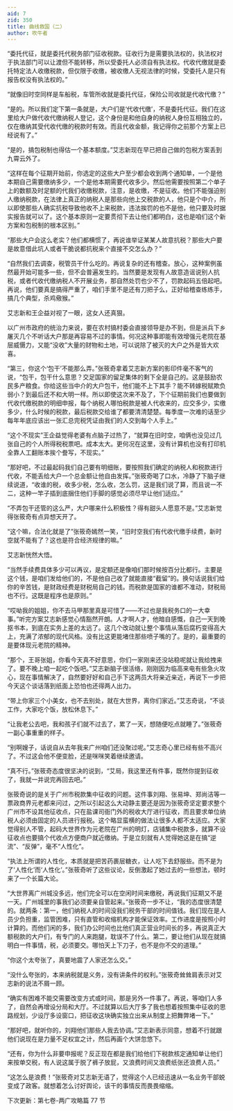 ```yaml
---
aid: 7
zid: 350
title: 曲线救国（二）
author: 吹牛者
---
```


“委托代征，就是委托代税务部门征收税款。征收行为是需要执法权的，执法权对于执法部门可以让渡但不能转移，所以受委托人必须自有执法权。代收代缴就是委托特定法人收缴税款，但仅限于收缴，被收缴人无视法律的时候，受委托人是只有报告权没有执法权的。”

“就像旧时空同样是车船税，车管所收就是委托代征，保险公司收就是代收代缴？”

“是的。所以我们定下第一条就是，大户们是‘代收代缴’，不是委托代征。我们在这里给大户做代收代缴纳税人登记，这个身份是和他自身的纳税人身份互相独立的，仅在缴纳其受代收代缴的税款时有效。而且代收金额，我记得你之前那个方案上已经说有了。”

“是的，搞包税制也得估一个基本额度。”艾志新现在早已把自己做的包税方案丢到九霄云外了。

“这样在每个征期开始前，你选定的这些大户至少都会收到两个通知单，一个是他本期自己需要缴纳多少，一个是他本期需要代收多少。然后他需要按照第二个单子上的数额及时足额的代我们收缴税款，注意，是收缴，不是征收。他们不能强迫别人缴纳税款，在法律上真正的纳税人是那些向他上交税款的人，他只是个中介，所以即使那些人确实抗税导致他收不上来税款，违法挨罚的也不是他，他只要及时据实报告就可以了。这个基本原则一定要贯彻下去让他们都明白，这也是咱们这个新方案和包税制的根本区别。”

“那些大户会这么老实？他们都横惯了，再说谁举证某某人故意抗税？那些大户要是故意借此坑人或者干脆说都抗税来个直接不交怎么办？”

“自然我们去调查，税管员干什么吃的。再说复杂的还有稽查。放心，这种案例虽然最开始可能多一些，但不会普遍发生的。当然要是发现有人故意造谣说别人抗税，或者代收代缴纳税人不开展业务，那自然处罚也少不了，罚款起码五倍起吧。再说，他们要真是搞得严重了，咱们手里不是还有刀把子么，正好给稽查练练手，搞几个典型，杀鸡儆猴。”

艾志新和王企益对视了一眼，这女人还真狠。

以广州市政府的统治力来说，要在农村搞村委会直接领导是办不到，但是派兵下乡屠灭几个不听话大户那是再容易不过的事情。何况这种事即能有效增强元老院在基层威慑力，又能“没收”大量的财物和土地，可以说除了被灭的大户之外是皆大欢喜。

“第三，你这个‘包干’不能那么弄。”张筱奇拿着艾志新方案的影印件毫不客气的说，“包干，包干什么意思？交足国家的留足集体的剩下全是自己的。这是鼓励农民多产粮食。你给这些当中介的大户包干，他们能不上下其手？能不转嫁税赋欺负弱小？到最后还不和大明一样。所以即使这次来不及了，下个征期前我们也要做到代收代缴税款的明细申报，每个纳税人哪怕税款是被人代收来的，应交多少，实缴多少，什么时候的税款，最后税款交给谁了都要清清楚楚。每季度一次难的话至少每年年底应该出一张汇总完税凭证由我们的人交到每个人手上。”

“这个不现实”王企益觉得老婆有点脑子过热了，“就算在旧时空，咱俩也没见过几张自己的个人所得税税票吧。成本太大。更何况在这里，没有计算机也没有打印机全靠人工翻账本挨个誊写，不现实。”

“那好吧，不过最起码我们自己要有明细账，要按照我们确定的纳税人和税款进行代收，不能丢给大户一个总金额让他自由发挥。”张筱奇喝了口水，冷静了下脑子继续说道，“收谁的税，收多少税，怎么收，怎么罚，这是我们说了算，而且说一不二，这种一竿子插到底捆住他们手脚的感觉必须尽早让他们适应。”

“不弄包干还管的这么严，大户哪来什么积极性？得有甜头人愿意不是。”艾志新觉得张筱奇有点异想天开了。

“这个嘛，合法化就是了”张筱奇嫣然一笑，“旧时空我们有代收代缴手续费，新时空就不能有了？这也是符合经济规律的嘛。”

艾志新恍然大悟。

“当然手续费具体多少可以再议，是定额还是像咱们那时候按百分比都行。主要是这个钱，是咱们发给他们的，不是他自己收了就能直接“截留”的。换句话说我们给你的辛苦钱，是财政经费是财税局自己的钱。而税款是国家的谁都不准动，财税局也不行。这既是程序也是原则。”

“哎呦我的姐姐，你不去马甲那里真是可惜了――不过也是我税务口的一大幸事。”听完方案艾志新感觉心情豁然开朗。人才啊人才，他暗自感慨，自己一天到晚抠书本，到底在实务上差的太远了。这几个改动就让整个事情从落后腐朽变得高大上，充满了浓郁的现代风格。没有比这更能堵住那些喷子嘴的了。是的，最重要的是要体现元老院的精神。

“那个，王哥张姐，你看今天真不好意思，你们一家刚来还没站稳呢就让我给拽来了。要不晚上咱一起吃个饭吧。”艾志新脑子很活络，刚刚因为临高来电有些急火攻心，现在事情解决了，自然要好好和自己手下这两员大将亲近亲近，再说下一步把今天这个谈话落到纸面上恐怕也还得两人出力。

“带上你家三个小美女，也不去别处，就在大世界，离你们家近。”艾志奇说，“不谈工作，大家吃个饭，放松休息下。”

“让我老公去吧，我和孩子们就不过去了，累了一天，想随便吃点就睡了。”张筱奇一副心事重重的样子。

“别啊嫂子，话说自从去年我来广州咱们还没聚过呢。”艾志奇心里已经有些不高兴了。不过这会他不便变脸，还是咪咪笑着继续邀请。

“真不行。”张筱奇态度很坚决的说到，“艾局，我这里还有件事，既然你提到征收了，我就一并说完再回去吧。”

张筱奇说的是关于广州市税款集中征收的问题。这件事刘翔、张易坤、郑尚洁等一票政商界元老都来问过，之所以引起这么大动静主要还是因为张筱奇坚定要求整个广州市不设其他征收点，只在盐课司衙门外的税收大厅进行征收，而且要求单位纳税人必须由固定的人员进行报税。这个略显蛮横的做法让很多人都不太适应。大家觉得别人不管，起码大世界作为元老院在广州的明灯，店铺集中税款多，就算不设征收点也要搞个代收点方便商户就近缴纳。于是立刻就有人觉得她这是在搞“逆流”、“反弹”，毫不“人性化”。

“执法上所谓的人性化，本质就是把苦药裹层糖衣，让人吃下去舒服些。而不是为了‘人性化’而‘人性化’。”张筱奇听了这些议论，反倒激起了她过去的一些想法，顿时来了一个长篇大论。

“大世界离广州城没多远，他们完全可以在空闲时间来缴税，再说我们征期又不是一天。广州城里的事我们必须要亲自管起来。”张筱奇一步不让，“我的态度很清楚的。就两条：第一，他们纳税人的时间没我们税务干部的时间值钱。我们现在是人员少负担重，监管困难，只有直管和收缩机构才能保证效率。工作进度是按照小时计算的。而他们闲的多，我们办公时间也比他们真正营业时间长的多，再说真正大额税款的大户们，有专门的人来跑腿，耽误不了什么。第二，要让他们从现在就搞明白一件事情，税，必须要交。哪怕天上下刀子，也不是你不交的道理。”

“你这个太夸张了，真要地震了人家还怎么交。”

“没什么夸张的，本来纳税就是义务，没有讲条件的权利。”张筱奇耸耸肩表示对艾志新的说法不屑一顾。

“确实有困难不能交需要改变方式或时间，那是另外一件事了。再说，等咱们人多了，自然会再增设分局和大厅。不过就算以后大厅多了我也想着按照集中征收的思路规划，少设厅多设窗口，把征收这块确实独立出来从制度上把舞弊堵一下。”

“那好吧，就听你的，刘翔他们那些人我去协调。”艾志新表示同意，想着不行就跟他们说现在是力量不足权宜之计，然后再画个大饼忽悠下。

“还有，你为什么非要申报呢？反正现在都是我们给他们下税款核定通知单让他们来按单交税，有人说这属于脱了裤子放屁，又浪费时间又浪费纸张还浪费人员。”

“这怎么是浪费！”张筱奇对艾志新无语了，觉得这个人已经迅速从一名业务干部蜕变成了政客。就想着怎么讨好舆论，该干的事情反而畏畏缩缩。

下次更新：第七卷-两广攻略篇 77 节
